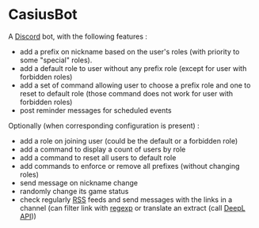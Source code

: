 # CasiusBot

A [Discord](https://discord.com/) bot, with the following features :
- add a prefix on nickname based on the user's roles (with priority to some "special" roles).
- add a default role to user without any prefix role (except for user with forbidden roles)
- add a set of command allowing user to choose a prefix role and one to reset to default role (those command does not work for user with forbidden roles)
- post reminder messages for scheduled events

Optionally (when corresponding configuration is present) :
- add a role on joining user (could be the default or a forbidden role)
- add a command to display a count of users by role
- add a command to reset all users to default role
- add commands to enforce or remove all prefixes (without changing roles)
- send message on nickname change
- randomly change its game status
- check regularly [RSS](https://www.rssboard.org/rss-specification) feeds and send messages with the links in a channel (can filter link with [regexp](https://en.wikipedia.org/wiki/Regular_expression) or translate an extract (call [DeepL API](https://www.deepl.com/)))
